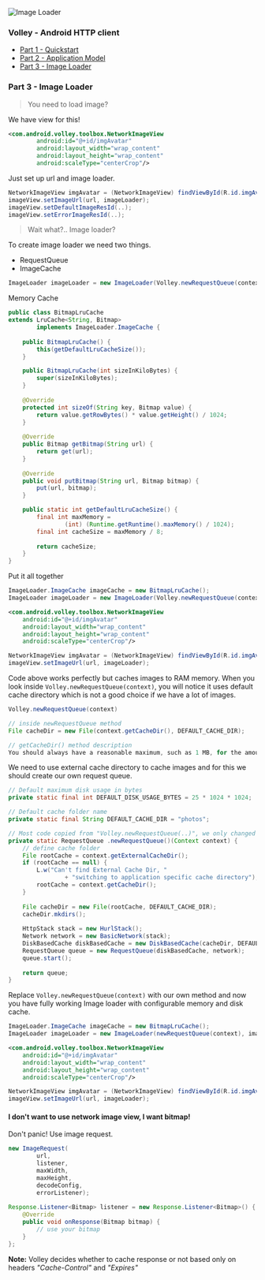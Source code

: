 ![Image Loader][4]

### Volley - Android HTTP client
- [Part 1 - Quickstart][1]
- [Part 2 - Application Model][2]
- [Part 3 - Image Loader][3]

### Part 3 - Image Loader

> You need to load image?

We have view for this! 

```xml 
<com.android.volley.toolbox.NetworkImageView
        android:id="@+id/imgAvatar"
        android:layout_width="wrap_content"
        android:layout_height="wrap_content"
        android:scaleType="centerCrop"/>
```

Just set up url and image loader.
```java 
NetworkImageView imgAvatar = (NetworkImageView) findViewById(R.id.imgAvatar);
imageView.setImageUrl(url, imageLoader);
imageView.setDefaultImageResId(..);
imageView.setErrorImageResId(..);
```

> Wait what?.. Image loader?

To create image loader we need two things.

- RequestQueue
- ImageCache

```java 
ImageLoader imageLoader = new ImageLoader(Volley.newRequestQueue(context), imageCache);
```

Memory Cache
```java 
public class BitmapLruCache
extends LruCache<String, Bitmap>
        implements ImageLoader.ImageCache {
        
    public BitmapLruCache() {
        this(getDefaultLruCacheSize());
    }

    public BitmapLruCache(int sizeInKiloBytes) {
        super(sizeInKiloBytes);
    }
    
    @Override
    protected int sizeOf(String key, Bitmap value) {
        return value.getRowBytes() * value.getHeight() / 1024;
    }
    
    @Override
    public Bitmap getBitmap(String url) {
        return get(url);
    }
    
    @Override
    public void putBitmap(String url, Bitmap bitmap) {
        put(url, bitmap);
    }

    public static int getDefaultLruCacheSize() {
        final int maxMemory =
                (int) (Runtime.getRuntime().maxMemory() / 1024);
        final int cacheSize = maxMemory / 8;
    
        return cacheSize;
    }
}
```

Put it all together
```java 
ImageLoader.ImageCache imageCache = new BitmapLruCache();
ImageLoader imageLoader = new ImageLoader(Volley.newRequestQueue(context), imageCache);
```
```xml 
<com.android.volley.toolbox.NetworkImageView
    android:id="@+id/imgAvatar"
    android:layout_width="wrap_content"
    android:layout_height="wrap_content"
    android:scaleType="centerCrop"/>
```
```java
NetworkImageView imgAvatar = (NetworkImageView) findViewById(R.id.imgAvatar);
imageView.setImageUrl(url, imageLoader);
```

Code above works perfectly but caches images to RAM memory. When you look inside `Volley.newRequestQueue(context)`, you will notice it uses default cache directory which is not a good choice if we have a lot of images.
```java
Volley.newRequestQueue(context)

// inside newRequestQueue method
File cacheDir = new File(context.getCacheDir(), DEFAULT_CACHE_DIR);

// getCacheDir() method description 
You should always have a reasonable maximum, such as 1 MB, for the amount of space you consume with cache files, and prune those files when exceeding that space.
```

We need to use external cache directory to cache images and for this we should create our own request queue.
```java
// Default maximum disk usage in bytes
private static final int DEFAULT_DISK_USAGE_BYTES = 25 * 1024 * 1024;

// Default cache folder name
private static final String DEFAULT_CACHE_DIR = "photos";

// Most code copied from "Volley.newRequestQueue(..)", we only changed cache directory
private static RequestQueue .newRequestQueue()(Context context) {
    // define cache folder
    File rootCache = context.getExternalCacheDir();
    if (rootCache == null) {
        L.w("Can't find External Cache Dir, "
                + "switching to application specific cache directory");
        rootCache = context.getCacheDir();
    }
    
    File cacheDir = new File(rootCache, DEFAULT_CACHE_DIR);
    cacheDir.mkdirs();
    
    HttpStack stack = new HurlStack();
    Network network = new BasicNetwork(stack);
    DiskBasedCache diskBasedCache = new DiskBasedCache(cacheDir, DEFAULT_DISK_USAGE_BYTES);
    RequestQueue queue = new RequestQueue(diskBasedCache, network);
    queue.start();
    
    return queue;
}
```

Replace `Volley.newRequestQueue(context)` with our own method and now you have fully working Image loader with configurable memory and disk cache.
```java 
ImageLoader.ImageCache imageCache = new BitmapLruCache();
ImageLoader imageLoader = new ImageLoader(newRequestQueue(context), imageCache);
```
```xml 
<com.android.volley.toolbox.NetworkImageView
    android:id="@+id/imgAvatar"
    android:layout_width="wrap_content"
    android:layout_height="wrap_content"
    android:scaleType="centerCrop"/>
```
```java
NetworkImageView imgAvatar = (NetworkImageView) findViewById(R.id.imgAvatar);
imageView.setImageUrl(url, imageLoader);
```

#### I don't want to use network image view, I want bitmap!

Don't panic! Use image request.
```java
new ImageRequest(
        url,
        listener,
        maxWidth,
        maxHeight,
        decodeConfig,
        errorListener);
        
Response.Listener<Bitmap> listener = new Response.Listener<Bitmap>() {
    @Override
    public void onResponse(Bitmap bitmap) {
        // use your bitmap
    }
};
```

**Note:** Volley decides whether to cache response or not based only on headers *"Cache-Control"* and *"Expires"*


  [1]: https://github.com/dmytrodanylyk/dmytrodanylyk/blob/gh-pages/articles/volley-part-1.md
  [2]: https://github.com/dmytrodanylyk/dmytrodanylyk/blob/gh-pages/articles/volley-part-2.md
  [3]: https://github.com/dmytrodanylyk/dmytrodanylyk/blob/gh-pages/articles/volley-part-3.md
  [4]: https://raw.github.com/dmytrodanylyk/dmytrodanylyk/gh-pages/images/articles/volley-part-3.png
